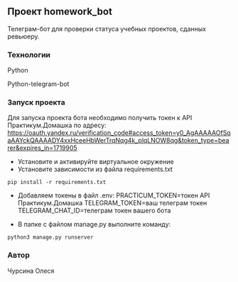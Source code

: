 ## Проект homework_bot
Телеграм-бот для проверки статуса учебных проектов, сданных ревьюеру.

### Технологии

Python

Python-telegram-bot

### Запуск проекта

Для запуска проекта бота необходимо получить токен к API Практикум.Домашка по
адресу: https://oauth.yandex.ru/verification_code#access_token=y0_AgAAAAAOfSqaAAYckQAAAADY4xxHceeHbWerTrqNqg4k_plqLNOW8qg&token_type=bearer&expires_in=1719905

- Установите и активируйте виртуальное окружение
- Установите зависимости из файла requirements.txt
```
pip install -r requirements.txt
```
- Добавляем токены в файл .env:
PRACTICUM_TOKEN=токен API Практикум.Домашка
TELEGRAM_TOKEN=ваш телеграм токен
TELEGRAM_CHAT_ID=телеграм токен вашего бота

- В папке с файлом manage.py выполните команду:
```
python3 manage.py runserver
```
### Автор
Чурсина Олеся